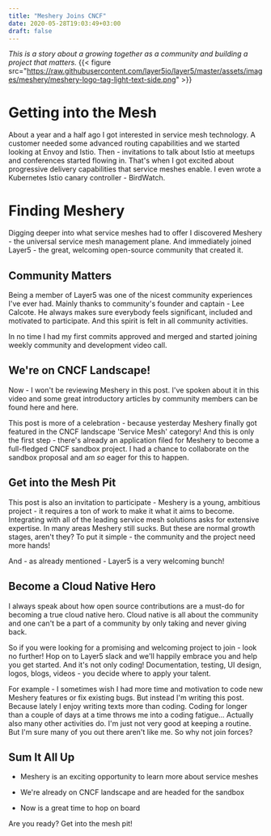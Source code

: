 ```yaml
---
title: "Meshery Joins CNCF"
date: 2020-05-28T19:03:49+03:00
draft: false
---
```


*This is a story about a growing together as a community and building a project that matters.*
{{< figure src="https://raw.githubusercontent.com/layer5io/layer5/master/assets/images/meshery/meshery-logo-tag-light-text-side.png" >}}

# Getting into the Mesh

About a year and a half ago I got interested in service mesh technology. A customer needed some advanced routing capabilities and we started looking at Envoy and Istio.
Then - invitations to talk about Istio at meetups and conferences started flowing in. That's when I got excited about progressive delivery capabilities that service meshes enable. I even wrote a Kubernetes Istio canary controller - BirdWatch.

# Finding Meshery

Digging deeper into what service meshes had to offer I discovered Meshery - the universal service mesh management plane. And immediately joined Layer5 - the great, welcoming open-source community that created it. 

## Community Matters

Being a member of Layer5 was one of the nicest community experiences I've ever had. Mainly thanks to community's founder and captain - Lee Calcote. He always makes sure everybody feels significant, included and motivated to participate. And this spirit is felt in all community activities.

In no time I had my first commits approved and merged and started joining weekly community and development video call.

## We're on CNCF Landscape!

Now - I won't be reviewing Meshery in this post. I've spoken about it in this video and some great introductory articles by community members can be found here and here.

This post is more of a celebration - because yesterday Meshery finally got featured in the CNCF landscape 'Service Mesh' category! 
And this is only the first step - there's already an application filed for Meshery to become a full-fledged CNCF sandbox project. I had a chance to collaborate on the sandbox proposal and am *so* eager for this to happen.

## Get into the Mesh Pit

This post is also an invitation to participate - Meshery is a young, ambitious project - it requires a ton of work to make it what it aims to become. Integrating with all of the leading service mesh solutions asks for extensive expertise. In many areas Meshery still sucks. But these are normal growth stages, aren't they? To put it simple - the community and the project need more hands!

And - as already mentioned - Layer5 is a very welcoming bunch!

## Become a Cloud Native Hero

I always speak about how open source contributions are a must-do for becoming a true cloud native hero. Cloud native is all about the community and one can't be a part of a community by only taking and never giving back.

So if you were looking for a promising and welcoming project to join - look no further! Hop on to Layer5 slack and we'll happily embrace you and help you get started.
And it's not only coding! Documentation, testing, UI design, logos, blogs, videos - you decide where to apply your talent.

For example - I sometimes wish I had more time and motivation to code new Meshery features or fix existing bugs. But instead I'm writing this post. Because lately I enjoy writing texts more than coding. Coding for longer than a couple of days at a time throws me into a coding fatigue... Actually also many other activities do. I'm just not very good at keeping a routine. But I'm sure many of you out there aren't like me. So why not join forces? 

## Sum It All Up

- Meshery is an exciting opportunity to learn more about service meshes

- We're already on CNCF landscape and are headed for the sandbox

- Now is a great time to hop on board

Are you ready? Get into the mesh pit!











